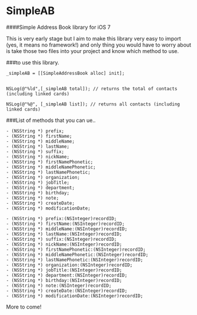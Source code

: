 SimpleAB
========

####Simple Address Book library for iOS 7

This is very early stage but I aim to make this library very easy to import (yes, it means no framework!) and only thing you would have to worry about is take those two files into your project and know which method to use.


###to use this library.

```
_simpleAB = [[SimpleAddressBook alloc] init];


NSLog(@"%ld",[_simpleAB total]); // returns the total of contacts (including linked cards)

```

```
NSLog(@"%@", [_simpleAB list]); // returns all contacts (including linked cards)
```

###List of methods that you can ue..
```
- (NSString *) prefix;
- (NSString *) firstName;
- (NSString *) middleName;
- (NSString *) lastName;
- (NSString *) suffix;
- (NSString *) nickName;
- (NSString *) firstNamePhonetic;
- (NSString *) middleNamePhonetic;
- (NSString *) lastNamePhonetic;
- (NSString *) organization;
- (NSString *) jobTitle;
- (NSString *) department;
- (NSString *) birthday;
- (NSString *) note;
- (NSString *) createDate;
- (NSString *) modificationDate;

- (NSString *) prefix:(NSInteger)recordID;
- (NSString *) firstName:(NSInteger)recordID;
- (NSString *) middleName:(NSInteger)recordID;
- (NSString *) lastName:(NSInteger)recordID;
- (NSString *) suffix:(NSInteger)recordID;
- (NSString *) nickName:(NSInteger)recordID;
- (NSString *) firstNamePhonetic:(NSInteger)recordID;
- (NSString *) middleNamePhonetic:(NSInteger)recordID;
- (NSString *) lastNamePhonetic:(NSInteger)recordID;
- (NSString *) organization:(NSInteger)recordID;
- (NSString *) jobTitle:(NSInteger)recordID;
- (NSString *) department:(NSInteger)recordID;
- (NSString *) birthday:(NSInteger)recordID;
- (NSString *) note:(NSInteger)recordID;
- (NSString *) createDate:(NSInteger)recordID;
- (NSString *) modificationDate:(NSInteger)recordID;
```

More to come!
